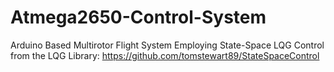 # Atmega2650-Control-System

Arduino Based Multirotor Flight System Employing State-Space LQG Control from the LQG Library:
https://github.com/tomstewart89/StateSpaceControl
